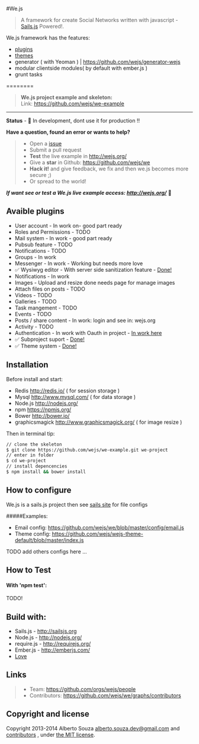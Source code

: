 #We.js

> A framework for create Social Networks written with javascript - [Sails.js](http://sailsjs.org) Powered!.

We.js framework has the features:

 - [plugins](https://github.com/wejs?query=plugin)
 - [themes](https://github.com/wejs?query=theme)
 - generator ( with Yeoman ) | https://github.com/wejs/generator-wejs
 - modular clientside modules( by default with ember.js )
 - grunt tasks

========

> **We.js project example and skeleton:** <br>
> Link: https://github.com/wejs/we-example

---------------

**Status** - :construction: In development, dont use it for production :bangbang:

**Have a question, found an error or wants to help?**

> * Open a [issue](https://github.com/wejs/we/issues)
> * Submit a pull request
> * **Test** the live example in http://wejs.org/
> * Give a **star** in Github: https://github.com/wejs/we
> * **Hack it!** and give feedback, we fix and then we.js becomes more secure ;)
> * Or spread to the world!

***If want see or test a We.js live example access: http://wejs.org/*** :eyes:


## Avaible plugins

* User account - In work on- good part ready
* Roles and Permissions - TODO
* Mail system - In work - good part ready
* Pubsub feature - TODO
* Notifications - TODO
* Groups - In work
* Messenger - In work - Working but needs more love
* :white_check_mark: Wysiwyg editor - With server side sanitization feature - [Done!](https://github.com/wejs/we-example)
* Notifications - In work
* Images - Upload and resize done needs page for manage images
* Attach files on posts - TODO
* Vídeos - TODO
* Galleries - TODO
* Task mangement - TODO
* Events - TODO
* Posts / share content - In work: login and see in: wejs.org
* Activity - TODO
* Authentication - In work with Oauth in project - [In work here](https://github.com/wejs/we-accounts-rest-server)
* :white_check_mark: Subproject suport - [Done!](https://github.com/wejs/we-example)
* :white_check_mark: Theme system - [Done!](https://github.com/wejs/we-theme-engine)

## Installation

Before install and start:
* Redis http://redis.io/ ( for session storage )
* Mysql http://www.mysql.com/ ( for data storage )
* Node.js http://nodejs.org/
* npm https://npmjs.org/
* Bower http://bower.io/
* graphicsmagick http://www.graphicsmagick.org/ ( for image resize )

Then in terminal tip:

```sh
// clone the skeleton
$ git clone https://github.com/wejs/we-example.git we-project
// enter in folder
$ cd we-project
// install depencencies
$ npm install && bower install
```

## How to configure

We.js is a sails.js project then see [sails site](http://sailsjs.org/) for file configs

#####Examples:

* Email config: https://github.com/wejs/we/blob/master/config/email.js
* Theme config: https://github.com/wejs/wejs-theme-default/blob/master/index.js

TODO add others configs here ...

## How to Test

#### With 'npm test':
TODO!

## Build with:
* Sails.js - http://sailsjs.org
* Node.js - http://nodejs.org/
* require.js - http://requirejs.org/
* Ember.js - http://emberjs.com/
* [Love](http://www.lovecalculator.com/)

## Links

> * Team: https://github.com/orgs/wejs/people
> * Contributors: https://github.com/wejs/we/graphs/contributors

## Copyright and license

Copyright 2013-2014 Alberto Souza <alberto.souza.dev@gmail.com> and [contributors](https://github.com/wejs/we/graphs/contributors) , under [the MIT license](LICENSE).
